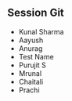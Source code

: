 ## Session Git
  - Kunal Sharma
  - Aayush
  - Anurag
  - Test Name
  - Purujit S
  - Mrunal
  - Chaitali
  - Prachi 

